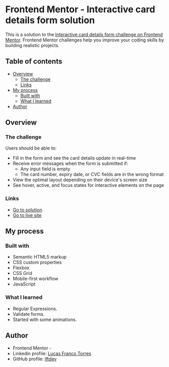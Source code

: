 # Frontend Mentor - Interactive card details form solution

This is a solution to the [Interactive card details form challenge on Frontend Mentor](https://www.frontendmentor.io/challenges/interactive-card-details-form-XpS8cKZDWw). Frontend Mentor challenges help you improve your coding skills by building realistic projects. 

## Table of contents

- [Overview](#overview)
  - [The challenge](#the-challenge)
  - [Links](#links)
- [My process](#my-process)
  - [Built with](#built-with)
  - [What I learned](#what-i-learned)
- [Author](#author)

## Overview

### The challenge

Users should be able to:

- Fill in the form and see the card details update in real-time
- Receive error messages when the form is submitted if:
  - Any input field is empty
  - The card number, expiry date, or CVC fields are in the wrong format
- View the optimal layout depending on their device's screen size
- See hover, active, and focus states for interactive elements on the page

### Links

- [Go to solution](https://www.frontendmentor.io/solutions/interactive-card-solution-Mi76rBFe02)
- [Go to live site](https://lftdev.github.io/Interactive-card-details-form-/)

## My process

### Built with

- Semantic HTML5 markup
- CSS custom properties
- Flexbox
- CSS Grid
- Mobile-first workflow
- JavaScript

### What I learned

- Regular Expressions.
- Validate forms.
- Started with some animations.

## Author

- Frontend Mentor -
- Linkedin profile: [Lucas Franco Torres](https://www.linkedin.com/in/frontenddev-lucastorres/)
- GitHub profile: [lftdev](https://github.com/lftdev)
